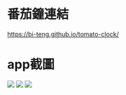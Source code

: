 # 番茄鐘連結
https://bi-teng.github.io/tomato-clock/

# app截圖
![](https://i.imgur.com/hGATgmB.png)
![](https://i.imgur.com/t0RQUxB.png)
![](https://i.imgur.com/bDUjUMo.png)
